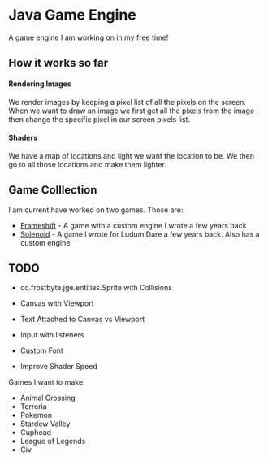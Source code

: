 # Java Game Engine
A game engine I am working on in my free time!

## How it works so far
#### Rendering Images
We render images by keeping a pixel list of all the pixels on the screen. When we want to draw an image we first get all the pixels from the image then change the specific pixel in our screen pixels list. 

#### Shaders
We have a map of locations and light we want the location to be. We then go to all those locations and make them lighter.

## Game Colllection
I am current have worked on two games. Those are:
- [Frameshift](https://github.com/Avery246813579/Frameshift) - A game with a custom engine I wrote a few years back
- [Solenoid](https://github.com/Avery246813579/Solenoid) - A game I wrote for Ludum Dare a few years back. Also has a custom engine

## TODO 
- co.frostbyte.jge.entities.Sprite with Collisions
- Canvas with Viewport
- Text Attached to Canvas vs Viewport
- Input with listeners

- Custom Font 
- Improve Shader Speed

Games I want to make: 
- Animal Crossing
- Terreria 
- Pokemon
- Stardew Valley
- Cuphead
- League of Legends 
- Civ